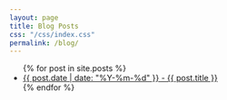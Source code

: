 ```yaml
---
layout: page
title: Blog Posts
css: "/css/index.css"
permalink: /blog/
---
```


<ul class="posts">
  {% for post in site.posts %}
    <li><a href="{{ post.url }}">{{ post.date | date: "%Y-%m-%d" }} - {{ post.title }}</a></li>
  {% endfor %}
</ul>